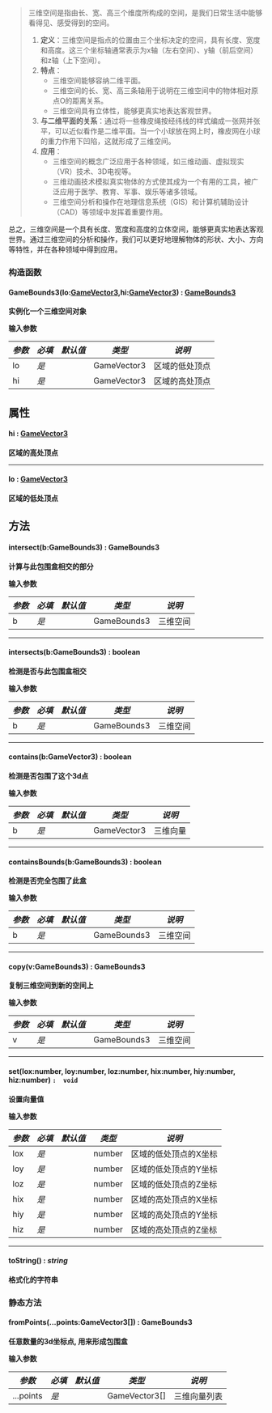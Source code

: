 > 三维空间是指由长、宽、高三个维度所构成的空间，是我们日常生活中能够看得见、感受得到的空间。
> 1. **定义**：三维空间是指点的位置由三个坐标决定的空间，具有长度、宽度和高度。这三个坐标轴通常表示为x轴（左右空间）、y轴（前后空间）和z轴（上下空间）。
> 2. **特点**： 
>    - 三维空间能够容纳二维平面。
>    - 三维空间的长、宽、高三条轴用于说明在三维空间中的物体相对原点O的距离关系。
>    - 三维空间具有立体性，能够更真实地表达客观世界。
> 3. **与二维平面的关系**：通过将一些橡皮绳按经纬线的样式编成一张网并张平，可以近似看作是二维平面。当一个小球放在网上时，橡皮网在小球的重力作用下凹陷，这就形成了三维空间。
> 4. **应用**： 
>    - 三维空间的概念广泛应用于各种领域，如三维动画、虚拟现实（VR）技术、3D电视等。
>    - 三维动画技术模拟真实物体的方式使其成为一个有用的工具，被广泛应用于医学、教育、军事、娱乐等诸多领域。
>    - 三维空间分析和操作在地理信息系统（GIS）和计算机辅助设计（CAD）等领域中发挥着重要作用。
> 
总之，三维空间是一个具有长度、宽度和高度的立体空间，能够更真实地表达客观世界。通过三维空间的分析和操作，我们可以更好地理解物体的形状、大小、方向等特性，并在各种领域中得到应用。


### 构造函数

#### GameBounds3(lo:[GameVector3](https://www.yuque.com/box3lab/api/sug8utrs043aep5v),hi:[GameVector3](https://www.yuque.com/box3lab/api/sug8utrs043aep5v)) : [**GameBounds3**](https://www.yuque.com/box3lab/api/qcs07pc87u5iyfn7)
**实例化一个三维空间对象**

**输入参数**

| **_参数_** | **_必填_** | **_默认值_** | **_类型_** | **_说明_** |
| --- | --- | --- | --- | --- |
| lo | _是_ | | GameVector3 | 区域的低处顶点 |
| hi | _是_ | | GameVector3 | 区域的高处顶点 |



## 属性

#### hi : [GameVector3](https://www.yuque.com/box3lab/api/sug8utrs043aep5v)
**区域的高处顶点**

---


#### lo : [GameVector3](https://www.yuque.com/box3lab/api/sug8utrs043aep5v) 
**区域的低处顶点**


## 方法

#### **intersect**(b:GameBounds3) : GameBounds3
**计算与此包围盒相交的部分**

**输入参数**

| **_参数_** | **_必填_** | **_默认值_** | **_类型_** | **_说明_** |
| --- | --- | --- | --- | --- |
| b | _是_ | | GameBounds3 | 三维空间 |


---


#### **intersects**(b:GameBounds3) <font id="Type">: boolean</font>
**检测是否与此包围盒相交**

**输入参数**

| **_参数_** | **_必填_** | **_默认值_** | **_类型_** | **_说明_** |
| --- | --- | --- | --- | --- |
| b | _是_ | | GameBounds3 | 三维空间 |


---


#### **contains**(b:GameVector3) <font id="Type">: boolean</font>
**检测是否包围了这个3d点**

**输入参数**

| **_参数_** | **_必填_** | **_默认值_** | **_类型_** | **_说明_** |
| --- | --- | --- | --- | --- |
| b | _是_ | | GameVector3 | 三维向量 |


---


#### **containsBounds**(b:GameBounds3) <font id="Type">: boolean</font>
**检测是否完全包围了此盒**

**输入参数**

| **_参数_** | **_必填_** | **_默认值_** | **_类型_** | **_说明_** |
| --- | --- | --- | --- | --- |
| b | _是_ | | GameBounds3 | 三维空间 |


---


#### **copy**(v:GameBounds3) : GameBounds3
**复制三维空间到新的空间上**

**输入参数**

| **_参数_** | **_必填_** | **_默认值_** | **_类型_** | **_说明_** |
| --- | --- | --- | --- | --- |
| v | _是_ | | GameBounds3 | 三维空间 |


---


#### **set**(lox:number, loy:number, loz:number, hix:number, hiy:number, hiz:number) `:  void`
**设置向量值**

**输入参数**

| **_参数_** | **_必填_** | **_默认值_** | **_类型_** | **_说明_** |
| --- | --- | --- | --- | --- |
| lox | _是_ | | number | 区域的低处顶点的X坐标 |
| loy | _是_ | | number | 区域的低处顶点的Y坐标 |
| loz | _是_ | | number | 区域的低处顶点的Z坐标 |
| hix | _是_ | | number | 区域的高处顶点的X坐标 |
| hiy | _是_ | | number | 区域的高处顶点的Y坐标 |
| hiz | _是_ | | number | 区域的高处顶点的Z坐标 |


---


#### **toString**() : _string_
**格式化的字符串**


### 静态方法

#### **fromPoints**(...points:GameVector3[]) : GameBounds3
**任意数量的3d坐标点, 用来形成包围盒**

**输入参数**

| **_参数_** | **_必填_** | **_默认值_** | **_类型_** | **_说明_** |
| --- | --- | --- | --- | --- |
| ...points | _是_ | | GameVector3[] | 三维向量列表 |

